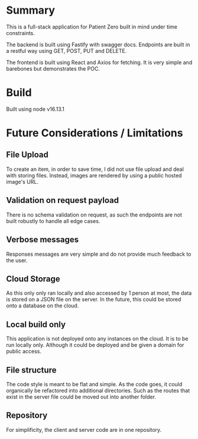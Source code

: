 # Summary

This is a full-stack application for Patient Zero built in mind under time constraints.

The backend is built using Fastify with swagger docs. Endpoints are built in a restful way using GET, POST, PUT and DELETE.

The frontend is built using React and Axios for fetching. It is very simple and barebones but demonstrates the POC.

# Build

Built using node v16.13.1

# Future Considerations / Limitations

## File Upload

To create an item, in order to save time, I did not use file upload and deal with storing files. Instead, images are rendered by using a public hosted image's URL.

## Validation on request payload

There is no schema validation on request, as such the endpoints are not built robustly to handle all edge cases.

## Verbose messages

Responses messages are very simple and do not provide much feedback to the user.

## Cloud Storage

As this only only ran locally and also accessed by 1 person at most, the data is stored on a JSON file on the server. In the future, this could be stored onto a database on the cloud.

## Local build only

This application is not deployed onto any instances on the cloud. It is to be run locally only. Although it could be deployed and be given a domain for public access.

## File structure

The code style is meant to be flat and simple. As the code goes, it could organically be refactored into additional directories. Such as the routes that exist in the server file could be moved out into another folder.

## Repository

For simplificity, the client and server code are in one repository.
